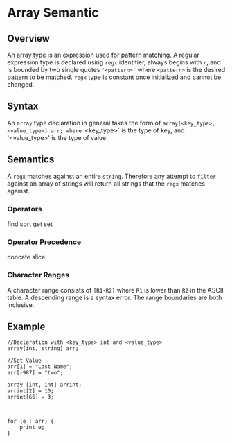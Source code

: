# Array Semantic

## Overview

An array type is an expression used for pattern matching. 
A regular expression type is declared using `regx` identifier, always begins with `r`, 
and is bounded by two single quotes `'<pattern>'` where `<pattern>` is the desired pattern to be matched. 
`regx` type is constant once initialized and cannot be changed.

## Syntax

An `array` type declaration in general takes the form of `array[<key_type>, <value_type>] arr; where `<key_type>` is the type of key, and '<value_type>' is the type of value.

## Semantics

A `regx` matches against an entire `string`. Therefore any attempt to `filter` against an array of strings will return all strings that the `regx` matches against.

### Operators

find
sort
get
set

### Operator Precedence
concate
slice

### Character Ranges

A character range consists of `[R1-R2]` where `R1` is lower than `R2` in the ASCII table. A descending range is a syntax error. The range boundaries are both inclusive.

## Example

```
//Declaration with <key_type> int and <value_type> 
array[int, string] arr;

//Set Value
arr[1] = "Last Name";
arr[-987] = "two";

array [int, int] arrint;
arrint[2] = 10;
arrint[66] = 3;



for (e : arr) {
	print e;
}
```
